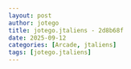 ```yaml
---
layout: post
author: jotego
title: jotego.jtaliens - 2d8b68f
date: 2025-09-12
categories: [Arcade, jtaliens]
tags: [jotego.jtaliens]
---
```


